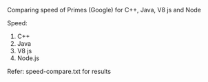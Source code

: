 Comparing speed of Primes (Google) for C++, Java, V8 js and Node

Speed:
1. C++
2. Java
3. V8 js
4. Node.js


Refer: speed-compare.txt for results

 
